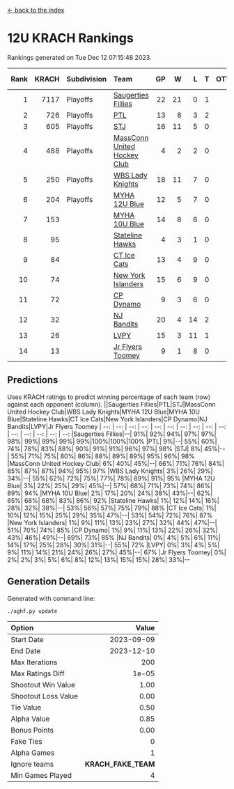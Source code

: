 [<- back to the index](readme.md)
# 12U KRACH Rankings
Rankings generated on Tue Dec 12 07:15:48 2023.

Rank|KRACH|Subdivision|Team|GP|W|L|T|OTW|OTL|SoS|Exp Wins|Win Diff
---:|---:|:---|:---|---:|---:|---:|---:|---:|---:|---:|---:|---:
1|7117|Playoffs|[Saugerties Fillies](https://gamesheetstats.com/seasons/3663/teams/140805/schedule)|22|21|0|1|0|0|214|22.3|-0.0
2|726|Playoffs|[PTL](https://gamesheetstats.com/seasons/3663/teams/140798/schedule)|13|8|3|2|0|1|1196|9.9|0.0
3|605|Playoffs|[STJ](https://gamesheetstats.com/seasons/3663/teams/140800/schedule)|16|11|5|0|1|0|1032|11.9|0.0
4|488|Playoffs|[MassConn United Hockey Club](https://gamesheetstats.com/seasons/3663/teams/140797/schedule)|4|2|2|0|1|0|1638|2.9|0.0
5|250|Playoffs|[WBS Lady Knights](https://gamesheetstats.com/seasons/3663/teams/140808/schedule)|18|11|7|0|0|0|1275|11.9|0.0
6|204|Playoffs|[MYHA 12U Blue](https://gamesheetstats.com/seasons/3663/teams/140799/schedule)|12|5|7|0|0|1|892|5.9|0.0
7|153||[MYHA 10U Blue](https://gamesheetstats.com/seasons/3663/teams/140806/schedule)|14|8|6|0|0|1|620|8.9|0.0
8|95||[Stateline Hawks](https://gamesheetstats.com/seasons/3663/teams/174606/schedule)|4|3|1|0|0|1|32|3.9|0.0
9|84||[CT Ice Cats](https://gamesheetstats.com/seasons/3663/teams/140801/schedule)|13|4|9|0|1|1|1225|4.9|0.0
10|74||[New York Islanders](https://gamesheetstats.com/seasons/3663/teams/140809/schedule)|15|6|9|0|2|0|1014|6.9|0.0
11|72||[CP Dynamo](https://gamesheetstats.com/seasons/3663/teams/140802/schedule)|9|3|6|0|0|1|1544|3.9|0.0
12|32||[NJ Bandits](https://gamesheetstats.com/seasons/3663/teams/140807/schedule)|20|4|14|2|1|1|1460|5.9|0.0
13|26||[LVPY](https://gamesheetstats.com/seasons/3663/teams/140804/schedule)|15|3|11|1|2|0|641|4.4|0.0
14|13||[Jr Flyers Toomey](https://gamesheetstats.com/seasons/3663/teams/140803/schedule)|9|1|8|0|0|1|125|1.9|0.0

## Predictions
Uses KRACH ratings to predict winning percentage of each team (row) against each opponent (column).
||Saugerties Fillies|PTL|STJ|MassConn United Hockey Club|WBS Lady Knights|MYHA 12U Blue|MYHA 10U Blue|Stateline Hawks|CT Ice Cats|New York Islanders|CP Dynamo|NJ Bandits|LVPY|Jr Flyers Toomey
| --: | --: | --: | --: | --: | --: | --: | --: | --: | --: | --: | --: | --: | --: | --: 
|Saugerties Fillies|--| 91%| 92%| 94%| 97%| 97%| 98%| 99%| 99%| 99%| 99%|100%|100%|100%
|PTL|  9%|--| 55%| 60%| 74%| 78%| 83%| 88%| 90%| 91%| 91%| 96%| 97%| 98%
|STJ|  8%| 45%|--| 55%| 71%| 75%| 80%| 86%| 88%| 89%| 89%| 95%| 96%| 98%
|MassConn United Hockey Club|  6%| 40%| 45%|--| 66%| 71%| 76%| 84%| 85%| 87%| 87%| 94%| 95%| 97%
|WBS Lady Knights|  3%| 26%| 29%| 34%|--| 55%| 62%| 72%| 75%| 77%| 78%| 89%| 91%| 95%
|MYHA 12U Blue|  3%| 22%| 25%| 29%| 45%|--| 57%| 68%| 71%| 73%| 74%| 86%| 89%| 94%
|MYHA 10U Blue|  2%| 17%| 20%| 24%| 38%| 43%|--| 62%| 65%| 68%| 68%| 83%| 86%| 92%
|Stateline Hawks|  1%| 12%| 14%| 16%| 28%| 32%| 38%|--| 53%| 56%| 57%| 75%| 79%| 88%
|CT Ice Cats|  1%| 10%| 12%| 15%| 25%| 29%| 35%| 47%|--| 53%| 54%| 72%| 76%| 87%
|New York Islanders|  1%|  9%| 11%| 13%| 23%| 27%| 32%| 44%| 47%|--| 51%| 70%| 74%| 85%
|CP Dynamo|  1%|  9%| 11%| 13%| 22%| 26%| 32%| 43%| 46%| 49%|--| 69%| 73%| 85%
|NJ Bandits|  0%|  4%|  5%|  6%| 11%| 14%| 17%| 25%| 28%| 30%| 31%|--| 55%| 72%
|LVPY|  0%|  3%|  4%|  5%|  9%| 11%| 14%| 21%| 24%| 26%| 27%| 45%|--| 67%
|Jr Flyers Toomey|  0%|  2%|  2%|  3%|  5%|  6%|  8%| 12%| 13%| 15%| 15%| 28%| 33%|--

## Generation Details

Generated with command line:
```
./aghf.py update
```

| Option | Value |
| :----- | ----: |
| Start Date | 2023-09-09 |
| End Date | 2023-12-10 |
| Max Iterations | 200 |
| Max Ratings Diff | 1e-05 |
| Shootout Win Value | 1.00 |
| Shootout Loss Value | 0.00 |
| Tie Value | 0.50 |
| Alpha Value | 0.85 |
| Bonus Points | 0.00 |
| Fake Ties | 0 |
| Alpha Games | 1 |
| Ignore teams | __KRACH_FAKE_TEAM__ |
| Min Games Played | 4 |

